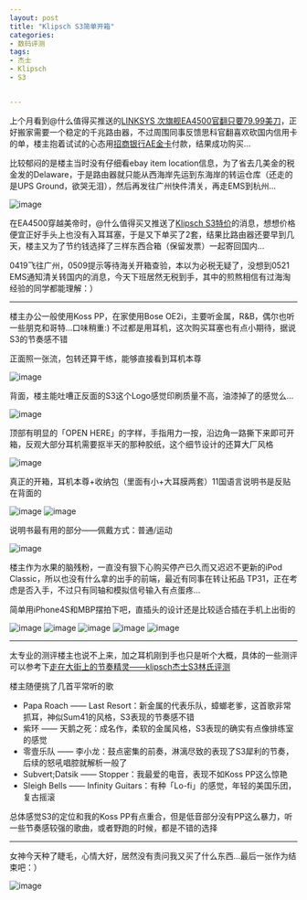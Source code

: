 ```yaml
---
layout: post
title: "Klipsch S3简单开箱"
categories:
- 数码评测
tags:
- 杰士
- Klipsch
- S3


---
```


上个月看到@什么值得买推送的[LINKSYS 次旗舰EA4500官翻只要79.99美刀](http://www.smzdm.com/youhui/214277)，正好搬家需要一个稳定的千兆路由器，不过周围同事反馈思科官翻喜欢砍国内信用卡的单，楼主抱着试试的心态用[招商银行AE金卡](http://www.smzdm.com/youhui/149139)付款，结果成功购买…

比较郁闷的是楼主当时没有仔细看ebay item location信息，为了省去几美金的税金发的Delaware，于是路由器就只能从西海岸先运到东海岸的转运仓库（还走的是UPS Ground，欲哭无泪），然后再发往广州快件清关，再走EMS到杭州…

![image](http://ww1.sinaimg.cn/mw690/661e5653gw1e3mlemhawoj.jpg)

在EA4500穿越美帝时，@什么值得买又推送了[Klipsch S3特价](http://www.smzdm.com/youhui/202715)的消息，想想价格便宜正好手头上也没有入耳耳塞，于是又下单买了2套，结果比路由器还要早到几天，楼主又为了节约钱选择了三样东西合箱（保留发票）一起寄回国内…

0419飞往广州，0509提示等待海关开箱查验，本以为必税无疑了，没想到0521 EMS通知清关转国内的消息，今天下班居然无税到手，其中的煎熬相信有过海淘经验的同学都能理解：）

----

楼主办公一般使用Koss PP，在家使用Bose OE2i，主要听金属，R&B，偶尔也听一些朋克和哥特...口味稍重:) 不过都是用耳机，这次购买耳塞也有点小期待，据说S3的节奏感不错

正面照一张流，包转还算干练，能够直接看到耳机本尊

![image](http://img03.taobaocdn.com/tps/i3/T11CGQXzlXXXabme77-800-533.jpg)

背面，楼主能吐嘈正反面的S3这个Logo感觉印刷质量不高，油漆掉了的感觉么…

![image](http://img04.taobaocdn.com/tps/i4/T1aoKOXyheXXabme77-800-533.jpg)

顶部有明显的「OPEN HERE」的字样，手指用力一按，沿边角一路撕下来即可开箱，反观大部分耳机需要抠半天的那种胶纸，这个细节设计的还算大厂风格

![image](http://img03.taobaocdn.com/tps/i3/T1UziPXzlbXXabme77-800-533.jpg)

真正的开箱，耳机本尊+收纳包（里面有小+大耳膜两套）11国语言说明书是反贴在背面的

![image](http://img01.taobaocdn.com/tps/i1/T1PeGOXwNdXXabme77-800-533.jpg)
![image](http://img02.taobaocdn.com/tps/i2/T1vaOPXD0cXXabme77-800-533.jpg)

说明书最有用的部分——佩戴方式：普通/运动

![image](http://img03.taobaocdn.com/tps/i3/T1ol5QXw0XXXabme77-800-533.jpg)

楼主作为水果的脑残粉，一直没有狠下心购买停产已久而又迟迟不更新的iPod Classic，所以也没有什么拿的出手的前端，最近有同事在转让拓品 TP31，正在考虑是否入手，不过只有同轴和模拟信号输入有点蛋疼…

简单用iPhone4S和MBP摆拍下吧，直插头的设计还是比较适合插在手机上出街的

![image](http://img04.taobaocdn.com/tps/i4/T1wUmPXpXcXXabme77-800-533.jpg)
![image](http://img04.taobaocdn.com/tps/i4/T1wUmPXpXcXXabme77-800-533.jpg)
![image](http://img02.taobaocdn.com/tps/i2/T1e7iOXyldXXabme77-800-533.jpg)
![image](http://img03.taobaocdn.com/tps/i3/T15xCPXvVcXXabme77-800-533.jpg)
![image](http://img04.taobaocdn.com/tps/i4/T1SsWPXstbXXabme77-800-533.jpg)

----

太专业的测评楼主也说不上来，加之耳机刚到手也只是听个大概，具体的一些测评可以参考下[走在大街上的节奏精灵——klipsch杰士S3林氏评测](http://blog.sina.com.cn/s/blog_6cf799f701015jfn.html)

楼主随便挑了几首平常听的歌

* Papa Roach —— Last Resort：新金属的代表乐队，蟑螂老爹，这首歌非常抓耳，神似Sum41的风格，S3表现的节奏感不错
* 紫环 —— 天鹅之死：成名作，柔软的金属风格，S3表现的确实有点像排练室的感觉
* 零壹乐队 —— 李小龙：鼓点密集的前奏，淋漓尽致的表现了S3犀利的节奏，后续的怒吼唱腔就解析一般了
* Subvert;Datsik —— Stopper：我最爱的电音，表现不如Koss PP这么惊艳
* Sleigh Bells —— Infinity Guitars：有种「Lo-fi」的感觉，年轻的美国乐团，复古摇滚

总体感觉S3的定位和我的Koss PP有点重合，但是低音部分没有PP这么暴力，听一些节奏感较强的歌曲，或者野跑的时候，都是不错的选择

----

女神今天种了睫毛，心情大好，居然没有责问我又买了什么东西...最后一张作为结束吧：）

![image](http://img04.taobaocdn.com/tps/i4/T1a0GQXu0aXXabme77-800-533.jpg)


